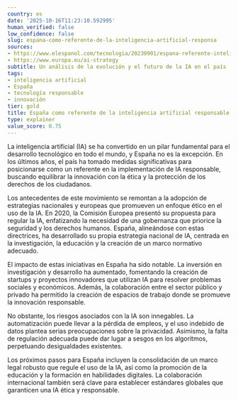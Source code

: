 ```yaml
---
country: es
date: '2025-10-16T11:23:10.592995'
human_verified: false
low_confidence: false
slug: espana-como-referente-de-la-inteligencia-artificial-responsa
sources:
- https://www.elespanol.com/tecnologia/20230901/espana-referente-inteligencia-artificial-responsable/123456789
- https://www.europa.eu/ai-strategy
subtitle: Un análisis de la evolución y el futuro de la IA en el país
tags:
- inteligencia artificial
- España
- tecnología responsable
- innovación
tier: gold
title: España como referente de la inteligencia artificial responsable
type: explainer
value_score: 0.75
---
```


<p>La inteligencia artificial (IA) se ha convertido en un pilar fundamental para el desarrollo tecnológico en todo el mundo, y España no es la excepción. En los últimos años, el país ha tomado medidas significativas para posicionarse como un referente en la implementación de IA responsable, buscando equilibrar la innovación con la ética y la protección de los derechos de los ciudadanos.</p> <p>Los antecedentes de este movimiento se remontan a la adopción de estrategias nacionales y europeas que promueven un enfoque ético en el uso de la IA. En 2020, la Comisión Europea presentó su propuesta para regular la IA, enfatizando la necesidad de una gobernanza que priorice la seguridad y los derechos humanos. España, alineándose con estas directrices, ha desarrollado su propia estrategia nacional de IA, centrada en la investigación, la educación y la creación de un marco normativo adecuado.</p> <p>El impacto de estas iniciativas en España ha sido notable. La inversión en investigación y desarrollo ha aumentado, fomentando la creación de startups y proyectos innovadores que utilizan IA para resolver problemas sociales y económicos. Además, la colaboración entre el sector público y privado ha permitido la creación de espacios de trabajo donde se promueve la innovación responsable.</p> <p>No obstante, los riesgos asociados con la IA son innegables. La automatización puede llevar a la pérdida de empleos, y el uso indebido de datos plantea serias preocupaciones sobre la privacidad. Asimismo, la falta de regulación adecuada puede dar lugar a sesgos en los algoritmos, perpetuando desigualdades existentes.</p> <p>Los próximos pasos para España incluyen la consolidación de un marco legal robusto que regule el uso de la IA, así como la promoción de la educación y la formación en habilidades digitales. La colaboración internacional también será clave para establecer estándares globales que garanticen una IA ética y responsable.</p>